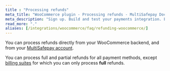 ```yaml
---
title : "Processing refunds"
meta_title: "WooCommerce plugin - Processing refunds - MultiSafepay Docs"
meta_description: "Sign up. Build and test your payments integration. Explore our products and services. Use our API Reference, SDKs, and wrappers. Get support."
read_more: "."
aliases: [/integrations/woocommerce/faq/refunding-woocommerce/]
---
```

You can process refunds directly from your WooCommerce backend, and from your [MultiSafepay account](https://merchant.multisafepay.com).

You can process full and partial refunds for all payment methods, except [billing suites](/payment-methods/billing-suite) for which you can only process **full** refunds.

